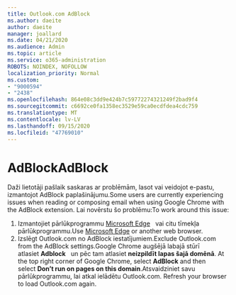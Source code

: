 ```yaml
---
title: Outlook.com AdBlock
ms.author: daeite
author: daeite
manager: joallard
ms.date: 04/21/2020
ms.audience: Admin
ms.topic: article
ms.service: o365-administration
ROBOTS: NOINDEX, NOFOLLOW
localization_priority: Normal
ms.custom:
- "9000594"
- "2438"
ms.openlocfilehash: 864e08c3dd9e424b7c59772274321249f2bad9f4
ms.sourcegitcommit: c6692ce0fa1358ec3529e59ca0ecdfdea4cdc759
ms.translationtype: MT
ms.contentlocale: lv-LV
ms.lasthandoff: 09/15/2020
ms.locfileid: "47769010"
---
```

# <a name="adblock"></a><span data-ttu-id="75f10-102">AdBlock</span><span class="sxs-lookup"><span data-stu-id="75f10-102">AdBlock</span></span>

<span data-ttu-id="75f10-103">Daži lietotāji pašlaik saskaras ar problēmām, lasot vai veidojot e-pastu, izmantojot AdBlock paplašinājumu.</span><span class="sxs-lookup"><span data-stu-id="75f10-103">Some users are currently experiencing issues when reading or composing email when using Google Chrome with the AdBlock extension.</span></span> <span data-ttu-id="75f10-104">Lai novērstu šo problēmu:</span><span class="sxs-lookup"><span data-stu-id="75f10-104">To work around this issue:</span></span>

1. <span data-ttu-id="75f10-105">Izmantojiet pārlūkprogrammu [Microsoft Edge](https://www.microsoft.com/windows/microsoft-edge)   vai citu tīmekļa pārlūkprogrammu.</span><span class="sxs-lookup"><span data-stu-id="75f10-105">Use [Microsoft Edge](https://www.microsoft.com/windows/microsoft-edge) or another web browser.</span></span>
1. <span data-ttu-id="75f10-106">Izslēgt Outlook.com no AdBlock iestatījumiem.</span><span class="sxs-lookup"><span data-stu-id="75f10-106">Exclude Outlook.com from the AdBlock settings.</span></span><span data-ttu-id="75f10-107">Google Chrome augšējā labajā stūrī atlasiet **Adblock**   un pēc tam atlasiet **neizpildīt lapas šajā domēnā**.</span><span class="sxs-lookup"><span data-stu-id="75f10-107"> At the top right corner of Google Chrome, select **AdBlock** and then select **Don’t run on pages on this domain**.</span></span><span data-ttu-id="75f10-108">Atsvaidziniet savu pārlūkprogrammu, lai atkal ielādētu Outlook.com.</span><span class="sxs-lookup"><span data-stu-id="75f10-108"> Refresh your browser to load Outlook.com again.</span></span>